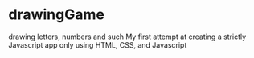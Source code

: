 # drawingGame
drawing letters, numbers and such
My first attempt at creating a strictly Javascript app only using HTML, CSS, and Javascript
